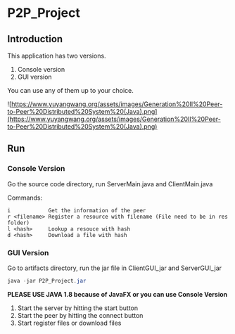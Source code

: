 # P2P_Project

## Introduction

This application has two versions.
1. Console version
2. GUI version

You can use any of them up to your choice.

![https://www.yuyangwang.org/assets/images/Generation%20II%20Peer-to-Peer%20Distributed%20System%20(Java).png](https://www.yuyangwang.org/assets/images/Generation%20II%20Peer-to-Peer%20Distributed%20System%20(Java).png)

## Run

### Console Version

Go the source code directory, run ServerMain.java and ClientMain.java

Commands:

```
i            Get the information of the peer
r <filename> Register a resource with filename (File need to be in res folder)
l <hash>     Lookup a resouce with hash
d <hash>     Download a file with hash
```

### GUI Version

Go to artifacts directory, run the jar file in ClientGUI\_jar and ServerGUI\_jar

```java
java -jar P2P_Project.jar

```

**PLEASE USE JAVA 1.8 because of JavaFX or you can use Console Version**

1. Start the server by hitting the start button
2. Start the peer by hitting the connect button
3. Start register files or download files

